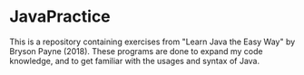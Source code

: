 # JavaPractice
This is a repository containing exercises from "Learn Java the Easy Way" by Bryson Payne (2018). These programs are done to expand my code knowledge, and to get familiar with the usages and syntax of Java.
